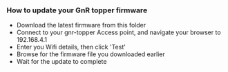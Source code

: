 ### How to update your GnR topper firmware

* Download the latest firmware from this folder
* Connect to your gnr-topper Access point, and navigate your browser to 192.168.4.1
* Enter you Wifi details, then click 'Test'
* Browse for the firmware file you downloaded earlier
* Wait for the update to complete
